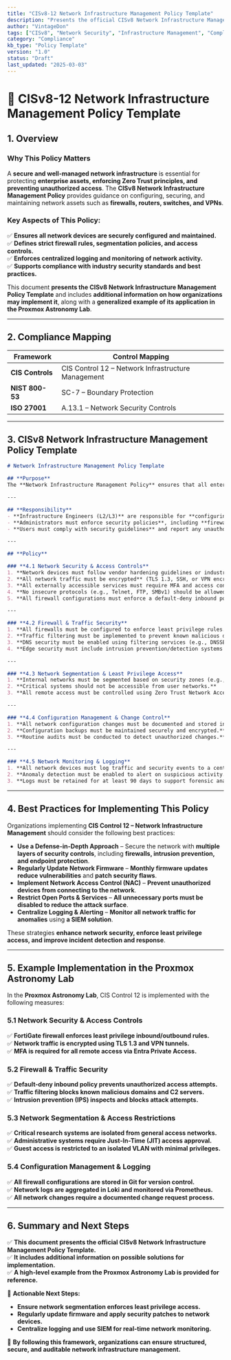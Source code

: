 ```yaml
---
title: "CISv8-12 Network Infrastructure Management Policy Template"
description: "Presents the official CISv8 Network Infrastructure Management Policy Template, with additional information on possible solutions and an example of its application in the Proxmox Astronomy Lab."
author: "VintageDon"
tags: ["CISv8", "Network Security", "Infrastructure Management", "Compliance", "Zero Trust"]
category: "Compliance"
kb_type: "Policy Template"
version: "1.0"
status: "Draft"
last_updated: "2025-03-03"
---
```


# **📜 CISv8-12 Network Infrastructure Management Policy Template**

## **1. Overview**  

### **Why This Policy Matters**  

A **secure and well-managed network infrastructure** is essential for protecting **enterprise assets, enforcing Zero Trust principles, and preventing unauthorized access**. The **CISv8 Network Infrastructure Management Policy** provides guidance on configuring, securing, and maintaining network assets such as **firewalls, routers, switches, and VPNs**.

### **Key Aspects of This Policy:**  

✅ **Ensures all network devices are securely configured and maintained.**  
✅ **Defines strict firewall rules, segmentation policies, and access controls.**  
✅ **Enforces centralized logging and monitoring of network activity.**  
✅ **Supports compliance with industry security standards and best practices.**  

This document **presents the CISv8 Network Infrastructure Management Policy Template** and includes **additional information on how organizations may implement it**, along with a **generalized example of its application in the Proxmox Astronomy Lab**.

---

## **2. Compliance Mapping**  

| **Framework**      | **Control Mapping** |
|--------------------|--------------------|
| **CIS Controls**   | CIS Control 12 – Network Infrastructure Management |
| **NIST 800-53**    | SC-7 – Boundary Protection |
| **ISO 27001**      | A.13.1 – Network Security Controls |

---

## **3. CISv8 Network Infrastructure Management Policy Template**  

```markdown
# Network Infrastructure Management Policy Template  

## **Purpose**  
The **Network Infrastructure Management Policy** ensures that all enterprise network devices and configurations follow **security best practices** to protect **against unauthorized access, malware, and misconfigurations**.  

---

## **Responsibility**  
- **Infrastructure Engineers (L2/L3)** are responsible for **configuring, securing, and maintaining** network devices.  
- **Administrators must enforce security policies**, including **firewall rules and access control policies**.  
- **Users must comply with security guidelines** and report any unauthorized network activity.  

---

## **Policy**  

### **4.1 Network Security & Access Controls**  
1. **Network devices must follow vendor hardening guidelines or industry standards (e.g., CIS Benchmarks).**  
2. **All network traffic must be encrypted** (TLS 1.3, SSH, or VPN encryption).  
3. **All externally accessible services must require MFA and access control enforcement.**  
4. **No insecure protocols (e.g., Telnet, FTP, SMBv1) should be allowed.**  
5. **All firewall configurations must enforce a default-deny inbound policy.**  

---

### **4.2 Firewall & Traffic Security**  
1. **All firewalls must be configured to enforce least privilege rules.**  
2. **Traffic filtering must be implemented to prevent known malicious domains and IPs.**  
3. **DNS security must be enabled using filtering services (e.g., DNSSEC, RPZ, or DNS filtering).**  
4. **Edge security must include intrusion prevention/detection systems (IPS/IDS).**  

---

### **4.3 Network Segmentation & Least Privilege Access**  
1. **Internal networks must be segmented based on security zones (e.g., DMZ, Internal, Management).**  
2. **Critical systems should not be accessible from user networks.**  
3. **All remote access must be controlled using Zero Trust Network Access (ZTNA).**  

---

### **4.4 Configuration Management & Change Control**  
1. **All network configuration changes must be documented and stored in version control (e.g., Git).**  
2. **Configuration backups must be maintained securely and encrypted.**  
3. **Routine audits must be conducted to detect unauthorized changes.**  

---

### **4.5 Network Monitoring & Logging**  
1. **All network devices must log traffic and security events to a centralized logging system.**  
2. **Anomaly detection must be enabled to alert on suspicious activity.**  
3. **Logs must be retained for at least 90 days to support forensic analysis.**  

```

---

## **4. Best Practices for Implementing This Policy**  

Organizations implementing **CIS Control 12 – Network Infrastructure Management** should consider the following best practices:  

- **Use a Defense-in-Depth Approach** – Secure the network with **multiple layers of security controls**, including **firewalls, intrusion prevention, and endpoint protection**.  
- **Regularly Update Network Firmware** – **Monthly firmware updates reduce vulnerabilities** and **patch security flaws**.  
- **Implement Network Access Control (NAC)** – **Prevent unauthorized devices from connecting to the network**.  
- **Restrict Open Ports & Services** – **All unnecessary ports must be disabled to reduce the attack surface**.  
- **Centralize Logging & Alerting** – **Monitor all network traffic for anomalies** using **a SIEM solution**.  

These strategies **enhance network security, enforce least privilege access, and improve incident detection and response**.

---

## **5. Example Implementation in the Proxmox Astronomy Lab**  

In the **Proxmox Astronomy Lab**, CIS Control 12 is implemented with the following measures:  

### **5.1 Network Security & Access Controls**  

✅ **FortiGate firewall enforces least privilege inbound/outbound rules.**  
✅ **Network traffic is encrypted using TLS 1.3 and VPN tunnels.**  
✅ **MFA is required for all remote access via Entra Private Access.**  

### **5.2 Firewall & Traffic Security**  

✅ **Default-deny inbound policy prevents unauthorized access attempts.**  
✅ **Traffic filtering blocks known malicious domains and C2 servers.**  
✅ **Intrusion prevention (IPS) inspects and blocks attack attempts.**  

### **5.3 Network Segmentation & Access Restrictions**  

✅ **Critical research systems are isolated from general access networks.**  
✅ **Administrative systems require Just-In-Time (JIT) access approval.**  
✅ **Guest access is restricted to an isolated VLAN with minimal privileges.**  

### **5.4 Configuration Management & Logging**  

✅ **All firewall configurations are stored in Git for version control.**  
✅ **Network logs are aggregated in Loki and monitored via Prometheus.**  
✅ **All network changes require a documented change request process.**  

---

## **6. Summary and Next Steps**  

✅ **This document presents the official CISv8 Network Infrastructure Management Policy Template.**  
✅ **It includes additional information on possible solutions for implementation.**  
✅ **A high-level example from the Proxmox Astronomy Lab is provided for reference.**  

📌 **Actionable Next Steps:**  

- **Ensure network segmentation enforces least privilege access.**  
- **Regularly update firmware and apply security patches to network devices.**  
- **Centralize logging and use SIEM for real-time network monitoring.**  

🚀 **By following this framework, organizations can ensure structured, secure, and auditable network infrastructure management.**
